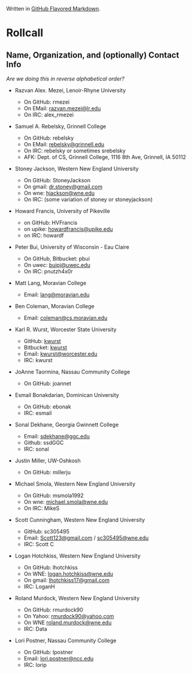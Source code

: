 Written in [GitHub Flavored Markdown](https://help.github.com/articles/github-flavored-markdown).

Rollcall
========

Name, Organization, and (optionally) Contact Info
-------------------------------------------------
_Are we doing this in reverse alphabetical order?_

* Razvan Alex. Mezei, Lenoir-Rhyne University
  * On GitHub: rmezei
  * On EMail: razvan.mezei@lr.edu
  * On IRC: alex_rmezei


* Samuel A. Rebelsky, Grinnell College
  * On GitHub: rebelsky
  * On EMail: rebelsky@grinnell.edu
  * On IRC: rebelsky or sometimes srebelsky
  * AFK: Dept. of CS, Grinnell College, 1116 8th Ave, Grinnell, IA  50112
 
* Stoney Jackson, Western New England University
  * On GitHub: StoneyJackson
  * On gmail: dr.stoney@gmail.com
  * On wne: hjackson@wne.edu
  * On IRC: (some variation of stoney or stoneyjackson)

* Howard Francis, University of Pikeville
  * on GitHub: HVFrancis
  * on upike: howardfrancis@upike.edu
  * on IRC: howardf

* Peter Bui, University of Wisconsin - Eau Claire
    * On GitHub, Bitbucket: pbui
    * On uwec: buipj@uwec.edu
    * On IRC: pnutzh4x0r

* Matt Lang, Moravian College
    * Email: lang@moravian.edu

* Ben Coleman, Moravian College
    * Email: coleman@cs.moravian.edu

* Karl R. Wurst, Worcester State University
    * GitHub: [kwurst](https://github.com/kwurst)
    * Bitbucket: [kwurst](https://bitbucket.org/kwurst)
    * Email: kwurst@worcester.edu
    * IRC: kwurst

* JoAnne Taormina, Nassau Community College
    * On GitHub: joannet

* Esmail Bonakdarian, Dominican University
    * On GitHub: ebonak
    * IRC: esmail

* Sonal Dekhane, Georgia Gwinnett College
    * Email: sdekhane@ggc.edu
    * Github: ssdGGC
    * IRC: sonal

* Justin Miller, UW-Oshkosh
    * On GitHub: millerju

* Michael Smola, Western New England University
    * On GitHub: msmola1992
    * On wne: michael.smola@wne.edu
    * On IRC: MikeS

* Scott Cunningham, Western New England University
    * GitHub: sc305495
    * Email:  Scott123@gmail.com / sc305495@wne.edu
    * IRC:    Scott C

* Logan Hotchkiss, Western New England University
    * On GitHub: lhotchkiss
    * On WNE: logan.hotchkiss@wne.edu
    * On gmail: lhotchkiss17@gmail.com
    * IRC:    LoganH

* Roland Murdock, Western New England University
    * On GitHub: rmurdock90
    * On Yahoo: rmurdock90@yahoo.com
    * On WNE roland.murdock@wne.edu
    * IRC: Data

* Lori Postner, Nassau Community College
    * On GitHub: lpostner
    * Email: lori.postner@ncc.edu
    * IRC: lorip
